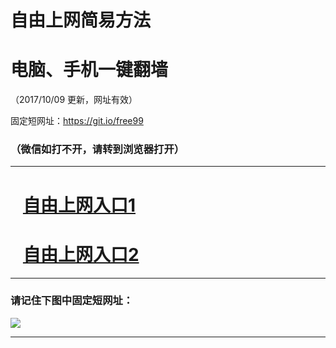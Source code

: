 ﻿# 自由上网简易方法

# 电脑、手机一键翻墙

（2017/10/09 更新，网址有效）

固定短网址：https://git.io/free99

### （微信如打不开，请转到浏览器打开）


***





# &nbsp;&nbsp; <a href="http://ft1451011505.fwq-tz-1001.info/fwqtz01.html?t=10090012627 " target="_blank">自由上网入口1</a>
# &nbsp;&nbsp; <a href="http://ft2097627260.fwq-tz-1002.info/fwqtz02.html?t=10090019710 " target="_blank">自由上网入口2</a>
***

### 请记住下图中固定短网址：

<img src="https://s3-us-west-2.amazonaws.com/fwq-1001/yjfq-20170905okok.png" /> 


***

